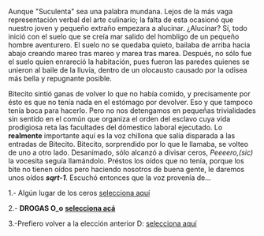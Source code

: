 [//]: # (Daniel)
[//]: # (en proceso...)

Aunque "Suculenta" sea una palabra mundana. Lejos de la más vaga representación verbal del arte culinario; la falta de esta ocasionó que nuestro joven y pequeño extraño empezara a alucinar. ¿Alucinar? Sí, todo inició con el suelo que se creía mar salido del hombligo de un pequeño hombre aventurero. El suelo no se quedaba quieto, bailaba de arriba hacia abajo creando mareo tras mareo y marea tras marea. Después, no sólo fue el suelo quien enrareció la habitación, pues fueron las paredes quienes se unieron al baile de la lluvia, dentro de un olocausto causado por la odisea más bella  y repugnante posible.

Bitecito sintió ganas de volver lo que no había comido, y precisamente por ésto es que no tenía nada en el estómago por devolver. Eso y que tampoco tenía boca para hacerlo. Pero no nos detengamos en pequeñas trivialidades sin sentido en el común que organiza el orden del esclavo cuya vida prodigiosa reta las facultades del dómestico laboral ejecutado. Lo __realmente__ importante aquí es la voz chillona que salía disparada a las entradas de Bitecito. Bitecito, sorprendido por lo que le llamaba, se volteo de uno a otro lado. Desanimado, sólo alcanzó a divisar ceros, _Peeeero,(sic)_ la vocesita seguía llamándolo. Préstos los oídos que no tenía, porque los bite no tienen oídos pero haciendo nosotros de buena gente, le daremos unos oídos ___sqrt-1___. Escuchó entonces que la voz provenía de...

1.- Algún lugar de los ceros [selecciona aquí](algún-lugar-de-los-ceros.md)

2.- __DROGAS O_o__ [**selecciona acá**](Drogas-O_o.md)

3.-Prefiero volver a la elección anterior D: [selecciona aquí](comer-espagueti-podrido.md)
